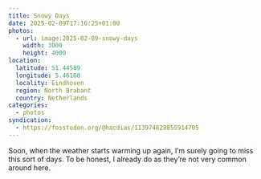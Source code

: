 ```yaml
---
title: Snowy Days
date: 2025-02-09T17:16:25+01:00
photos:
  - url: image:2025-02-09-snowy-days
    width: 3000
    height: 4000
location:
  latitude: 51.44589
  longitude: 5.46168
  locality: Eindhoven
  region: North Brabant
  country: Netherlands
categories:
  - photos
syndication:
  - https://fosstodon.org/@hacdias/113974828855914705
---
```


Soon, when the weather starts warming up again, I’m surely going to miss this sort of days. To be honest, I already do as they’re not very common around here.
